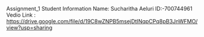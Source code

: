 Assignment_1
Student Information
Name: Sucharitha Aeluri
ID:-700744961
Vedio Link : https://drive.google.com/file/d/19C8wZNPB5msejDtINqpCPq8pB3JnWFMO/view?usp=sharing
